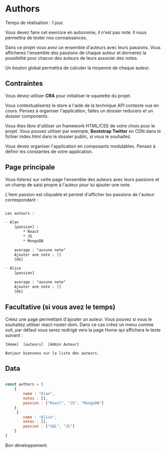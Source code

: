 # Authors

Temps de réalisation : 1 jour.

Vous devez faire cet exercice en autonomie, il n'est pas noté. Il nous permettra de tester nos connaissances.

Dans ce projet vous avez un ensemble d'auteurs avec leurs passions. Vous afficherez l'ensemble des passions de chaque auteur et donnerez la possibilité pour chacun des auteurs de leurs associer des notes.

Un bouton global permettra de calculer la moyenne de chaque auteur.

## Contraintes

Vous devez utiliser **CRA** pour initialiser le squelette du projet.

Vous contextualiserez le store à l'aide de la technique API contexte vue en cours. Pensez à organiser l'application, faites un dossier reducers et un dossier components.

Vous êtes libre d'utiliser un framework HTML/CSS de votre choix pour le projet. Vous pouvez utiliser par exemple, **Bootstrap Twitter** en CDN dans le fichier index.html dans le dossier public, si vous le souhaitez.

Vous devez organiser l'application en composants modulables. Pensez à définir les constantes de votre application.

## Page principale

Vous listerez sur cette page l'ensemble des auteurs avec leurs passions et un champ de saisi propre à l'auteur pour lui ajouter une note.

L'item passion est cliquable et permet d'afficher les passions de l'auteur correspondant :

```txt

Les auteurs :

- Alan
    [passion] : 
        * React
        * JS
        * MongoDB

    average : "aucune note"
    Ajouter une note : []
    [Ok]

- Alice
    [passion]

    average : "aucune note"
    Ajouter une note : []
    [Ok]
```

## Facultative (si vous avez le temps)

Créez une page permettant d'ajouter un auteur. Vous pouvez si vous le souhaitez utiliser react-router-dom. Dans ce cas créez un menu comme suit, par défaut vous serez redirigé vers la page Home qui affichera le texte suivant :

```text
[Home]  [auteurs]  [Admin Auteur]

Bonjour bienvenu sur la liste des auteurs.

```

## Data 

```js

const authors = [
    { 
        name : "Alan", 
        notes : [], 
        passion : ["React", "JS", "MongoDB"]
    },
     { 
        name : "Alice", 
        notes : [], 
        passion : ["SQL", "JS"]
    }
]

```

Bon développement.